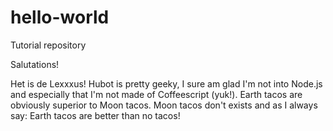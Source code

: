 # hello-world
Tutorial repository

Salutations!

Het is de Lexxxus! Hubot is pretty geeky, I sure am glad I'm not into Node.js and especially that I'm not made of Coffeescript (yuk!).
Earth tacos are obviously superior to Moon tacos.
Moon tacos don't exists and as I always say: Earth tacos are better than no tacos!
